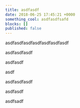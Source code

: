 ```yaml
---
title: asdfasdf
date: 2018-06-25 17:45:21 +0000
something_cool: asdfasdfsafd
blocks: []
published: false
---
```

asdfasdfasdfasdfasdfasdfasdf

asdfasdfasdf

asdfasdf

asdf

asdfasdfasdf

asdfasdf

asdfsadf